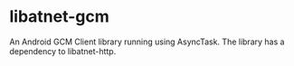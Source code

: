 # libatnet-gcm
An Android GCM Client library running using AsyncTask. The library has a dependency to libatnet-http.
